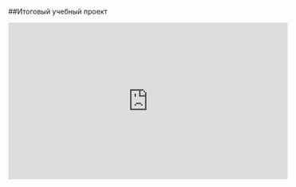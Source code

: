 ##Итоговый учебный проект 

<iframe width="560" height="315" src="https://www.youtube.com/embed/FqTx63qF-rw?si=EIYBx3ChWbTP9-cv" title="YouTube video player" frameborder="0" allow="accelerometer; autoplay; clipboard-write; encrypted-media; gyroscope; picture-in-picture; web-share" allowfullscreen></iframe>